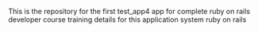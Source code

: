 This is the repository for the first test_app4 app for complete ruby on rails developer course training details  for this application system
ruby on rails

